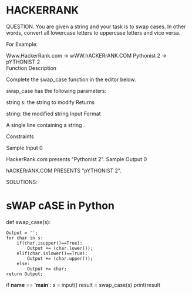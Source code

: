 # HACKERRANK
QUESTION.
You are given a string and your task is to swap cases. In other words, convert all lowercase letters to uppercase letters and vice versa.

For Example:

Www.HackerRank.com → wWW.hACKERrANK.COM
Pythonist 2 → pYTHONIST 2  
Function Description

Complete the swap_case function in the editor below.

swap_case has the following parameters:

string s: the string to modify
Returns

string: the modified string
Input Format

A single line containing a string .

Constraints


Sample Input 0

HackerRank.com presents "Pythonist 2".
Sample Output 0

hACKERrANK.COM PRESENTS "pYTHONIST 2".

SOLUTIONS:
# sWAP cASE in Python 
def swap_case(s):

    Output = '';
    for char in s:
        if(char.isupper()==True):
            Output += (char.lower());
        elif(char.islower()==True):
            Output += (char.upper());
        else:
            Output += char;
    return Output;
    

if __name__ == '__main__':
    s = input()
    result = swap_case(s)
    print(result

